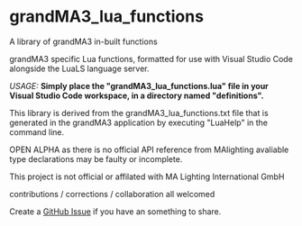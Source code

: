 # grandMA3_lua_functions
A library of grandMA3 in-built functions

grandMA3 specific Lua functions, formatted for use with Visual Studio Code alongside the LuaLS language server.

*USAGE:* 
**Simply place the "grandMA3_lua_functions.lua" file in your Visual Studio Code workspace, in a directory named "definitions".**

This library is derived from the grandMA3_lua_functions.txt file that is generated in the grandMA3 application by executing "LuaHelp" in the command line.


OPEN ALPHA as there is no official API reference from MAlighting avaliable type declarations may be faulty or incomplete.

This project is not official or affilated with MA Lighting International GmbH

contributions / corrections / collaboration all welcomed

Create a [GitHub Issue](https://github.com/jefffarrow/grandMA3_lua_functions/issues/new/choose) if you have an something to share.
